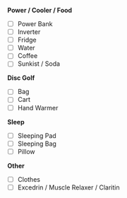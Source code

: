 **Power / Cooler / Food**
- [ ] Power Bank
- [ ] Inverter
- [ ] Fridge
- [ ] Water
- [ ] Coffee
- [ ] Sunkist / Soda

**Disc Golf**
- [ ] Bag
- [ ] Cart
- [ ] Hand Warmer

**Sleep**
- [ ] Sleeping Pad
- [ ] Sleeping Bag
- [ ] Pillow

**Other**
- [ ] Clothes
- [ ] Excedrin / Muscle Relaxer / Claritin
